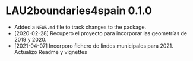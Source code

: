 # LAU2boundaries4spain 0.1.0

* Added a `NEWS.md` file to track changes to the package.
* [2020-02-28] Recupero el proyecto para incorporar las geometrías de 2019 y 2020.
* [2021-04-07] Incorporo fichero de lindes municipales para 2021. Actualizo Readme y vignettes
